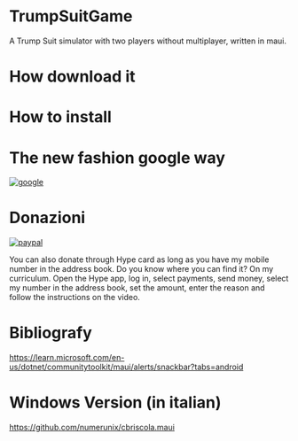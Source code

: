 # TrumpSuitGame
A Trump Suit simulator with two players without multiplayer, written in maui.

# How download it

# How to install

# The new fashion google way

[![google](https://play.google.com/intl/en_us/badges/static/images/badges/en_badge_web_generic.png)](https://play.google.com/store/apps/details?id=org.numerone.altervista.trumpsuitgame&gl=EN)

# Donazioni

[![paypal](https://www.paypalobjects.com/en_US/EN/i/btn/btn_donateCC_LG.gif)](https://www.paypal.com/cgi-bin/webscr?cmd=_s-xclick&hosted_button_id=H4ZHTFRCETWXG)

You can also donate through Hype card as long as you have my mobile number in the address book. Do you know where you can find it? On my curriculum.
Open the Hype app, log in, select payments, send money, select my number in the address book, set the amount, enter the reason and follow the instructions on the video.



# Bibliografy
https://learn.microsoft.com/en-us/dotnet/communitytoolkit/maui/alerts/snackbar?tabs=android

# Windows Version (in italian)
https://github.com/numerunix/cbriscola.maui
